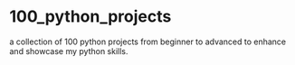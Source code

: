 # 100_python_projects
a collection of 100 python projects from beginner to advanced to enhance and showcase my python skills. 
